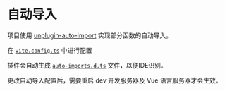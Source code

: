 # 自动导入

项目使用 [unplugin-auto-import](https://github.com/unplugin/unplugin-auto-import) 实现部分函数的自动导入。

在 [`vite.config.ts`](../vite.config.ts) 中进行配置

插件会自动生成 [`auto-imports.d.ts`](../auto-imports.d.ts) 文件，以便IDE识别。

更改自动导入配置后，需要重启 dev 开发服务器及 Vue 语言服务器才会生效。